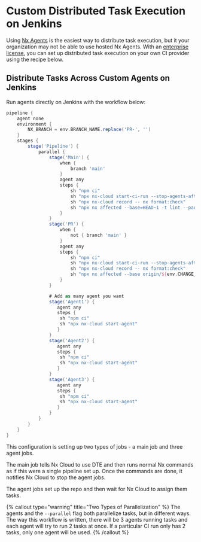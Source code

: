 # Custom Distributed Task Execution on Jenkins

Using [Nx Agents](/ci/features/distribute-task-execution) is the easiest way to distribute task execution, but it your organization may not be able to use hosted Nx Agents. With an [enterprise license](https://nx.app/enterprise), you can set up distributed task execution on your own CI provider using the recipe below.

## Distribute Tasks Across Custom Agents on Jenkins

Run agents directly on Jenkins with the workflow below:

```groovy
pipeline {
    agent none
    environment {
        NX_BRANCH = env.BRANCH_NAME.replace('PR-', '')
    }
    stages {
        stage('Pipeline') {
            parallel {
                stage('Main') {
                    when {
                        branch 'main'
                    }
                    agent any
                    steps {
                        sh "npm ci"
                        sh "npx nx-cloud start-ci-run --stop-agents-after='build'"
                        sh "npx nx-cloud record -- nx format:check"
                        sh "npx nx affected --base=HEAD~1 -t lint --parallel=3 & npx nx affected --base=HEAD~1 -t test --parallel=3 --configuration=ci & npx nx affected --base=HEAD~1 -t build --parallel=3"
                    }
                }
                stage('PR') {
                    when {
                        not { branch 'main' }
                    }
                    agent any
                    steps {
                        sh "npm ci"
                        sh "npx nx-cloud start-ci-run --stop-agents-after='build'"
                        sh "npx nx-cloud record -- nx format:check"
                        sh "npx nx affected --base origin/${env.CHANGE_TARGET} -t lint --parallel=2 & npx nx affected --base origin/${env.CHANGE_TARGET} -t test --parallel=2 --configuration=ci & npx nx affected --base origin/${env.CHANGE_TARGET} -t build --parallel=2"
                    }
                }

                # Add as many agent you want
                stage('Agent1') {
                   agent any
                   steps {
                    sh "npm ci"
                    sh "npx nx-cloud start-agent"
                   }
                }
                stage('Agent2') {
                   agent any
                   steps {
                    sh "npm ci"
                    sh "npx nx-cloud start-agent"
                   }
                }
                stage('Agent3') {
                   agent any
                   steps {
                    sh "npm ci"
                    sh "npx nx-cloud start-agent"
                   }
                }
            }
        }
    }
}
```

This configuration is setting up two types of jobs - a main job and three agent jobs.

The main job tells Nx Cloud to use DTE and then runs normal Nx commands as if this were a single pipeline set up. Once the commands are done, it notifies Nx Cloud to stop the agent jobs.

The agent jobs set up the repo and then wait for Nx Cloud to assign them tasks.

{% callout type="warning" title="Two Types of Parallelization" %}
The agents and the `--parallel` flag both parallelize tasks, but in different ways. The way this workflow is written, there will be 3 agents running tasks and each agent will try to run 2 tasks at once. If a particular CI run only has 2 tasks, only one agent will be used.
{% /callout %}
